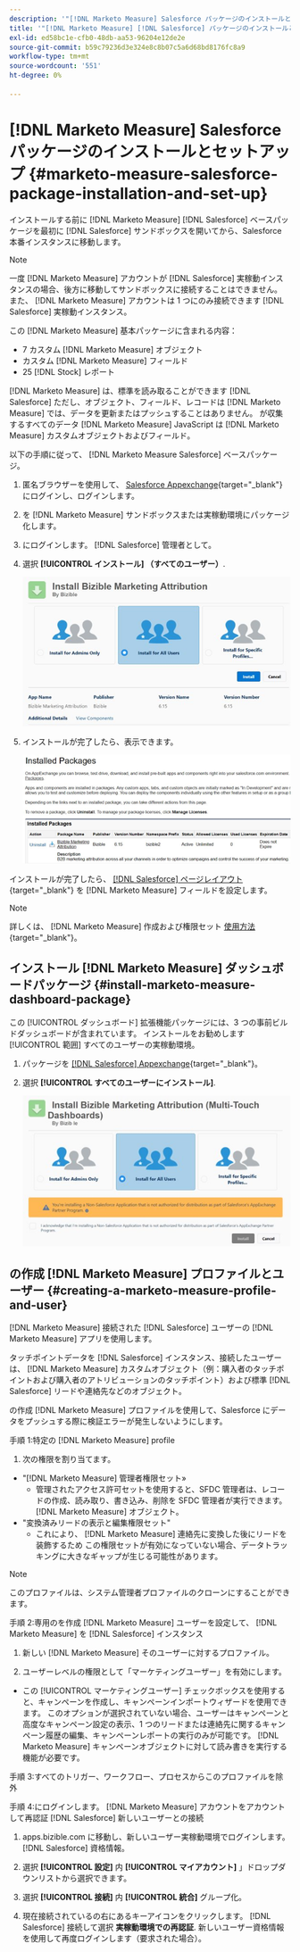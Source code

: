 ```yaml
---
description: '"[!DNL Marketo Measure] Salesforce パッケージのインストールとセットアップ — [!DNL Marketo Measure]  — 製品ドキュメント»'
title: '"[!DNL Marketo Measure] [!DNL Salesforce] パッケージのインストールとセットアップ»'
exl-id: ed58bc1e-cfb0-48db-aa53-96204e12de2e
source-git-commit: b59c79236d3e324e8c8b07c5a6d68bd8176fc8a9
workflow-type: tm+mt
source-wordcount: '551'
ht-degree: 0%

---
```


# [!DNL Marketo Measure] Salesforce パッケージのインストールとセットアップ {#marketo-measure-salesforce-package-installation-and-set-up}

インストールする前に [!DNL Marketo Measure] [!DNL Salesforce] ベースパッケージを最初に [!DNL Salesforce] サンドボックスを開いてから、Salesforce 本番インスタンスに移動します。

>[!NOTE]
>
>一度 [!DNL Marketo Measure] アカウントが [!DNL Salesforce] 実稼動インスタンスの場合、後方に移動してサンドボックスに接続することはできません。 また、 [!DNL Marketo Measure] アカウントは 1 つにのみ接続できます [!DNL Salesforce] 実稼動インスタンス。

この [!DNL Marketo Measure] 基本パッケージに含まれる内容：

* 7 カスタム [!DNL Marketo Measure] オブジェクト
* カスタム [!DNL Marketo Measure] フィールド
* 25 [!DNL Stock] レポート

[!DNL Marketo Measure] は、標準を読み取ることができます [!DNL Salesforce] ただし、オブジェクト、フィールド、レコードは [!DNL Marketo Measure] では、データを更新またはプッシュすることはありません。 が収集するすべてのデータ [!DNL Marketo Measure] JavaScript は [!DNL Marketo Measure] カスタムオブジェクトおよびフィールド。

以下の手順に従って、 [!DNL Marketo Measure Salesforce] ベースパッケージ。

1. 匿名ブラウザーを使用して、 [Salesforce Appexchange](https://appexchange.salesforce.com/appxListingDetail?listingId=a0N3000000B3KLuEAN){target=&quot;_blank&quot;} にログインし、ログインします。

1. を [!DNL Marketo Measure] サンドボックスまたは実稼動環境にパッケージ化します。

1. にログインします。 [!DNL Salesforce] 管理者として。

1. 選択 **[!UICONTROL インストール] （すべてのユーザー）**.

   ![](assets/marketo-measure-salesforce-package-installation-and-set-up-1.png)

1. インストールが完了したら、表示できます。

   ![](assets/marketo-measure-salesforce-package-installation-and-set-up-2.png)

インストールが完了したら、 [[!DNL Salesforce] ページレイアウト](/help/configuration-and-setup/marketo-measure-and-salesforce/page-layout-instructions.md){target=&quot;_blank&quot;} を [!DNL Marketo Measure] フィールドを設定します。

>[!NOTE]
>
>詳しくは、 [!DNL Marketo Measure] 作成および権限セット [使用方法](/help/configuration-and-setup/marketo-measure-and-salesforce/marketo-measure-permission-sets.md){target=&quot;_blank&quot;}。

## インストール [!DNL Marketo Measure] ダッシュボードパッケージ {#install-marketo-measure-dashboard-package}

この [!UICONTROL ダッシュボード] 拡張機能パッケージには、3 つの事前ビルドダッシュボードが含まれています。 インストールをお勧めします [!UICONTROL 範囲] すべてのユーザーの実稼動環境。

1. パッケージを [[!DNL Salesforce] Appexchange](https://login.salesforce.com/packaging/installPackage.apexp?p0=04t610000001jI6){target=&quot;_blank&quot;}。

1. 選択 **[!UICONTROL すべてのユーザーにインストール]**.

   ![](assets/marketo-measure-salesforce-package-installation-and-set-up-3.png)

## の作成 [!DNL Marketo Measure] プロファイルとユーザー {#creating-a-marketo-measure-profile-and-user}

[!DNL Marketo Measure] 接続された [!DNL Salesforce] ユーザーの [!DNL Marketo Measure] アプリを使用します。

タッチポイントデータを [!DNL Salesforce] インスタンス、接続したユーザーは、 [!DNL Marketo Measure] カスタムオブジェクト（例：購入者のタッチポイントおよび購入者のアトリビューションのタッチポイント）および標準 [!DNL Salesforce] リードや連絡先などのオブジェクト。

の作成 [!DNL Marketo Measure] プロファイルを使用して、Salesforce にデータをプッシュする際に検証エラーが発生しないようにします。

手順 1:特定の [!DNL Marketo Measure] profile

1. 次の権限を割り当てます。

* &quot;[!DNL Marketo Measure] 管理者権限セット»
   * 管理されたアクセス許可セットを使用すると、SFDC 管理者は、レコードの作成、読み取り、書き込み、削除を SFDC 管理者が実行できます。 [!DNL Marketo Measure] オブジェクト。
* &quot;変換済みリードの表示と編集権限セット&quot;
   * これにより、 [!DNL Marketo Measure] 連絡先に変換した後にリードを装飾するため この権限セットが有効になっていない場合、データトラッキングに大きなギャップが生じる可能性があります。

>[!NOTE]
>
>このプロファイルは、システム管理者プロファイルのクローンにすることができます。

手順 2:専用のを作成 [!DNL Marketo Measure] ユーザーを設定して、 [!DNL Marketo Measure] を [!DNL Salesforce] インスタンス

1. 新しい [!DNL Marketo Measure] そのユーザーに対するプロファイル。

1. ユーザーレベルの権限として「マーケティングユーザー」を有効にします。

* この [!UICONTROL マーケティングユーザー] チェックボックスを使用すると、キャンペーンを作成し、キャンペーンインポートウィザードを使用できます。 このオプションが選択されていない場合、ユーザーはキャンペーンと高度なキャンペーン設定の表示、1 つのリードまたは連絡先に関するキャンペーン履歴の編集、キャンペーンレポートの実行のみが可能です。 [!DNL Marketo Measure] キャンペーンオブジェクトに対して読み書きを実行する機能が必要です。

手順 3:すべてのトリガー、ワークフロー、プロセスからこのプロファイルを除外

手順 4:にログインします。 [!DNL Marketo Measure] アカウントをアカウントして再認証 [!DNL Salesforce] 新しいユーザーとの接続

1. apps.bizible.com に移動し、新しいユーザー実稼動環境でログインします。 [!DNL Salesforce] 資格情報。

1. 選択 **[!UICONTROL 設定]** 内 **[!UICONTROL マイアカウント]** 」ドロップダウンリストから選択できます。

1. 選択 **[!UICONTROL 接続]** 内 **[!UICONTROL 統合]** グループ化。

1. 現在接続されているの右にあるキーアイコンをクリックします。 [!DNL Salesforce] 接続して選択 **実稼動環境での再認証**. 新しいユーザー資格情報を使用して再度ログインします（要求された場合）。
